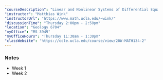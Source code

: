 ```yaml
---
"courseDescription": "Linear and Nonlinear Systems of Differential Equations"
"instructor": "Matthias Wink"
"instructorUrl": "https://www.math.ucla.edu/~wink/"
"discussionTime": "Thursday 2:00pm - 2:50pm"
"location": "Geology 6704"
"myOffice": "MS 3949"
"myOfficeHours": "Thursday 11:30am - 1:30pm"
"classWebsite": "https://ccle.ucla.edu/course/view/20W-MATH134-2"
---
```


### Notes

-   Week 1
-   Week 2
